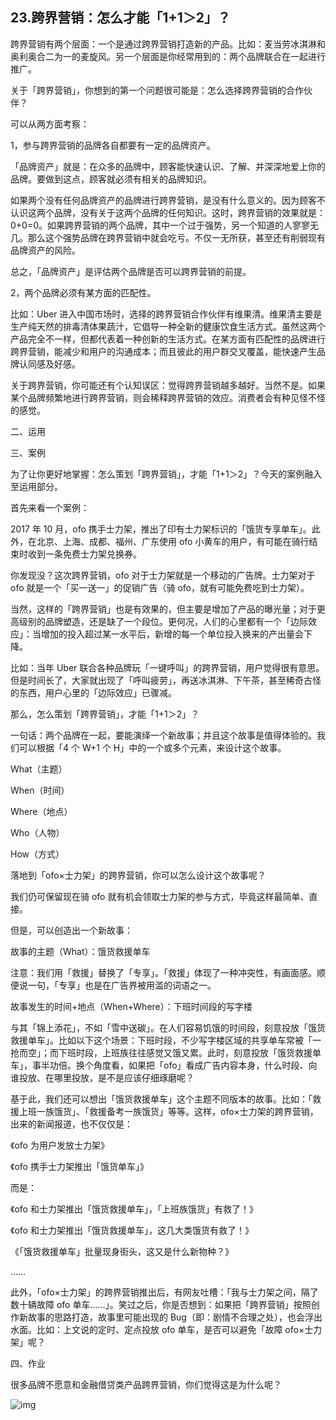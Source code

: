 ## 23.跨界营销：怎么才能「1+1＞2」？
跨界营销有两个层面：一个是通过跨界营销打造新的产品。比如：麦当劳冰淇淋和奥利奥合二为一的麦旋风。另一个层面是你经常用到的：两个品牌联合在一起进行推广。


关于「跨界营销」，你想到的第一个问题很可能是：怎么选择跨界营销的合作伙伴？


可以从两方面考察：


1，参与跨界营销的品牌各自都要有一定的品牌资产。


「品牌资产」就是：在众多的品牌中，顾客能快速认识、了解、并深深地爱上你的品牌。要做到这点，顾客就必须有相关的品牌知识。


如果两个没有任何品牌资产的品牌进行跨界营销，是没有什么意义的。因为顾客不认识这两个品牌，没有关于这两个品牌的任何知识。这时，跨界营销的效果就是：0+0=0。如果跨界营销的两个品牌，其中一个过于强势，另一个知道的人寥寥无几。那么这个强势品牌在跨界营销中就会吃亏。不仅一无所获，甚至还有削弱现有品牌资产的风险。


总之，「品牌资产」是评估两个品牌是否可以跨界营销的前提。


2，两个品牌必须有某方面的匹配性。


比如：Uber 进入中国市场时，选择的跨界营销合作伙伴有维果清。维果清主要是生产纯天然的排毒清体果蔬汁，它倡导一种全新的健康饮食生活方式。虽然这两个产品完全不一样，但都代表着一种创新的生活方式。在某方面有匹配性的品牌进行跨界营销，能减少和用户的沟通成本；而且彼此的用户群交叉覆盖，能快速产生品牌认同感及好感。


关于跨界营销，你可能还有个认知误区：觉得跨界营销越多越好。当然不是。如果某个品牌频繁地进行跨界营销，则会稀释跨界营销的效应。消费者会有种见怪不怪的感觉。


二、运用


三、案例


为了让你更好地掌握：怎么策划「跨界营销」，才能「1+1＞2」？今天的案例融入至运用部分。


首先来看一个案例：  

2017 年 10 月，ofo 携手士力架，推出了印有士力架标识的「饿货专享单车」。此外，在北京、上海、成都、福州、广东使用 ofo 小黄车的用户，有可能在骑行结束时收到一条免费士力架兑换券。


你发现没？这次跨界营销，ofo 对于士力架就是一个移动的广告牌。士力架对于 ofo 就是一个「买一送一」的促销广告（骑 ofo，就有可能免费吃到士力架）。


当然，这样的「跨界营销」也是有效果的，但主要是增加了产品的曝光量；对于更高级别的品牌塑造，还是缺了一个段位。更何况，人们的心里都有一个「边际效应」：当增加的投入超过某一水平后，新增的每一个单位投入换来的产出量会下降。


比如：当年 Uber 联合各种品牌玩「一键呼叫」的跨界营销，用户觉得很有意思。但是时间长了，大家就出现了「呼叫疲劳」，再送冰淇淋、下午茶，甚至稀奇古怪的东西，用户心里的「边际效应」已骤减。


那么，怎么策划「跨界营销」，才能「1+1＞2」？


一句话：两个品牌在一起，要能演绎一个新故事；并且这个故事是值得体验的。我们可以根据「4 个 W+1 个 H」中的一个或多个元素，来设计这个故事。


What（主题）  

When（时间）  

Where（地点）  

Who（人物）  

How（方式）


落地到「ofo×士力架」的跨界营销，你可以怎么设计这个故事呢？


我们仍可保留现在骑 ofo 就有机会领取士力架的参与方式，毕竟这样最简单、直接。


但是，可以创造出一个新故事：


故事的主题（What）：饿货救援单车


注意：我们用「救援」替换了「专享」。「救援」体现了一种冲突性，有画面感。顺便说一句，「专享」也是在广告界被用滥的词语之一。


故事发生的时间+地点（When+Where）：下班时间段的写字楼


与其「锦上添花」，不如「雪中送碳」。在人们容易饥饿的时间段，刻意投放「饿货救援单车」。比如以下这个场景：下班时段，不少写字楼区域的共享单车常被「一抢而空」；而下班时段，上班族往往感觉又饿又累。此时，刻意投放「饿货救援单车」，事半功倍。换个角度看，如果把「ofo」看成广告内容本身，什么时段、向谁投放、在哪里投放，是不是应该仔细琢磨呢？


基于此，我们还可以想出「饿货救援单车」这个主题不同版本的故事。比如：「救援上班一族饿货」、「救援备考一族饿货」等等。这样，ofo×士力架的跨界营销，出来的新闻报道，也不仅仅是：  

《ofo 为用户发放士力架》  

《ofo 携手士力架推出「饿货单车」》


而是：


《ofo 和士力架推出「饿货救援单车」，「上班族饿货」有救了！》  

《ofo 和士力架推出「饿货救援单车」，这几大类饿货有救了！》  

《「饿货救援单车」批量现身街头，这又是什么新物种？》  

……


此外，「ofo×士力架」的跨界营销推出后，有网友吐槽：「我与士力架之间，隔了数十辆故障 ofo 单车……」。笑过之后，你是否想到：如果把「跨界营销」按照创作新故事的思路打造，故事里可能出现的 Bug（即：剧情不合理之处），也会浮出水面。比如：上文说的定时、定点投放 ofo 单车，是否可以避免「故障 ofo×士力架」呢？


四、作业


很多品牌不愿意和金融借贷类产品跨界营销，你们觉得这是为什么呢？


  



![img](https://pic4.zhimg.com/v2-ce79f037d869d0492b51a7ac170cb15a.webp)

  


